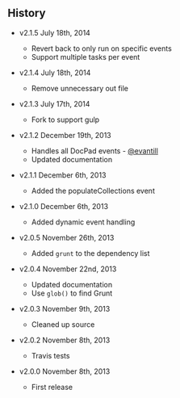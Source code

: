 ## History

- v2.1.5 July 18th, 2014
  - Revert back to only run on specific events
  - Support multiple tasks per event

- v2.1.4 July 18th, 2014
  - Remove unnecessary out file

- v2.1.3 July 17th, 2014
  - Fork to support gulp

- v2.1.2 December 19th, 2013
  - Handles all DocPad events - [@evantill](http://github.com/evantill)
  - Updated documentation

- v2.1.1 December 6th, 2013
  - Added the populateCollections event

- v2.1.0 December 6th, 2013
  - Added dynamic event handling

- v2.0.5 November 26th, 2013
  - Added `grunt` to the dependency list

- v2.0.4 November 22nd, 2013
  - Updated documentation
  - Use `glob()` to find Grunt

- v2.0.3 November 9th, 2013
  - Cleaned up source

- v2.0.2 November 8th, 2013
  - Travis tests

- v2.0.0 November 8th, 2013
  - First release
